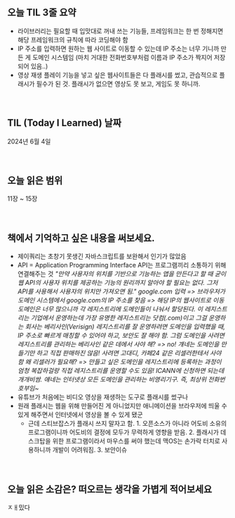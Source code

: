 ## 오늘 TIL 3줄 요약

- 라이브러리는 필요할 때 입맛대로 꺼내 쓰는 기능들, 프레임워크는 한 번 정해지면 해당 프레임워크의 규칙에 따라 코딩해야 함
- IP 주소를 입력하면 원하는 웹 사이트로 이동할 수 있는데 IP 주소는 너무 기니까 만든 게 도메인 시스템임 (마치 거대한 전화번호부처럼 이름과 IP 주소가 짝지어 저장되어 있음..)
- 영상 재생 플레이 기능을 넣고 싶은 웹사이트들은 다 플래시를 썼고, 관습적으로 플래시가 필수가 된 것. 플래시가 없으면 영상도 못 보고, 게임도 못 하니까.
</br></br></br>
## TIL (Today I Learned) 날짜

2024년 6월 4일
</br></br></br>
## 오늘 읽은 범위

11장 ~ 15장
</br></br></br>
## 책에서 기억하고 싶은 내용을 써보세요.

- 제이쿼리는 초창기 못생긴 자바스크립트를 보완해서 인기가 많았음
- API = Application Programming Interface
API는 프로그램끼리 소통하기 위해 연결해주는 것
*"만약 사용자의 위치를 기반으로 기능하는 앱을 만든다고 할 때 굳이 웹 API의 사용자 위치를 제공하는 기능의 원리까지 알아야 할 필요는 없다. 그저 API를 사용해서 사용자의 위치만 가져오면 됨."
google.com 입력 => 브라우저가 도메인 시스템에서 google.com의 IP 주소를 찾음 => 해당 IP의 웹사이트로 이동
도메인은 너무 많으니까 각 레지스트리에 도메인들이 나눠서 할당된다. 이 레지스트리는 기업에서 운영하는데 가장 유명한 레지스트리는 닷컴(.com)이고 그걸 운영하는 회사는 베리사인(Verisign)
레지스트리를 잘 운영하려면 도메인을 입력했을 때, IP 주소로 빠르게 매칭할 수 있어야 하고, 보안도 잘 해야 함.
그럼 도메인을 사려면 레지스트리를 관리하는 베리사인 같은 데에서 사야 해? => no! 걔네는 도메인을 만들기만 하고 직접 판매하진 않음! 사려면 고대디, 카페24 같은 리셀러한테서 사야 함
왜 리셀러가 필요해? => 만들고 싶은 도메인을 레지스트리에 등록하는 과정이 엄청 복잡하걸랑
직접 레지스트리를 운영할 수도 있음! ICANN에 신청하면 되는데 개개비쌈. 얘네는 인터넷상 모든 도메인을 관리하는 비영리기구. 즉, 최상위 전화번호부임~*
- 유튜브가 처음에는 비디오 영상을 재생하는 도구로 플래시를 썼구나
- 원래 플래시는 웹을 위해 만들어진 게 아니었지만 애니메이션을 브라우저에 띄울 수 있게 해주면서 인터넷에서 영상을 볼 수 있게 됐군
  - 근데 스티브잡스가 플래시 쓰지 말자고 함. 1. 오픈소스가 아니라 어도비 소유의 프로그램이니까 어도비의 결정에 모두가 무력하게 영향을 받음. 2. 플래시가 데스크탑을 위한 프로그램이라서 마우스를 써야 했는데 맥OS는 손가락 터치로 사용하니까 개발이 어려워짐. 3. 보안이슈
</br></br></br>
## 오늘 읽은 소감은? 떠오르는 생각을 가볍게 적어보세요

ㅈㅐ밌다
